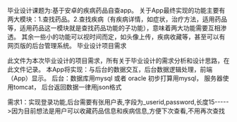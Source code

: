 毕业设计课题为:基于安卓的疾病药品自查app。
关于App最终实现的功能主要有两大模块：1.查找药品。2.查找疾病（有疾病详情，如症状，治疗方法，适用药品等，适用药品这一模块就是查找药品功能的子功能），意味着两大功能需要互相渗透。
其余一些小的功能可以视时间而定，如头像上传，疾病收藏等，甚至可以有网页版的后台管理系统。
毕业设计项目需求

此文件为本次毕业设计的项目需求，所有关于毕业设计的需求分析和设计思路，在此文件记录。
本App将实现：与后台的数据交互，后台数据逻辑处理，前端（App）显示。
 后台：数据库用mysql 或者 oracle 初步打算用mysql，
	   服务器使用tomcat，
	   后台返回数据一律用json格式
	   
需求1：实现登录功能,后台需要有张用户表,字段为_userid,password,长度15----->因为目前想法是用户可以收藏药品信息和疾病信息,方便下次查看,不用再次查找